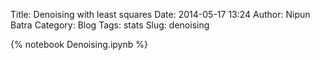 Title: Denoising with least squares
Date: 2014-05-17 13:24
Author: Nipun Batra
Category: Blog
Tags: stats
Slug: denoising

{% notebook Denoising.ipynb %}
